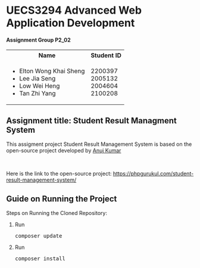 <h1>UECS3294 Advanced Web Application Development</h1>

<h4>Assignment Group P2_02</h4>
<table style="border-collapse: collapse;">
  <tr>
    <th>Name</th>
    <th>Student ID</th>
  </tr>
  <tr>
    <td>
      <ul>
        <li>Elton Wong Khai Sheng</li>
        <li>Lee Jia Seng</li>
        <li>Low Wei Heng</li>
        <li>Tan Zhi Yang</li>
      </ul>
    </td>
    <td>
      <ul style="list-style-type: none; margin: 0; padding: 0;">
        <li>2200397</li>
        <li>2005132</li>
        <li>2004604</li>
        <li>2100208</li>
      </ul>
    </td>
  </tr>
</table>

<h2>Assignment title: Student Result Managment System</h2>

<p>This assigment project Student Result Management System is based on the open-source project developed by <a href="https://phpgurukul.com/php-projects-free-downloads/#google_vignette">Anuj Kumar</a></p><br />
<p>Here is the link to the open-source project: <a href="https://phpgurukul.com/student-result-management-system/">https://phpgurukul.com/student-result-management-system/</a></p>

<h2>Guide on Running the Project</h2>
<p>Steps on Running the Cloned Repository:</p>
<ol>
  <li>Run <pre lang="bash">composer update</pre></li>
  <li>Run <pre lang="bash">composer install</pre></li>
</ol>

